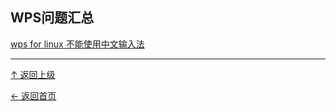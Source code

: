 
## WPS问题汇总
[wps for linux 不能使用中文输入法](http://blog.csdn.net/sanshuei/article/details/47813473)

----
[↑ 返回上级](https://github.com/asin929/linux-software/blob/master/Office-Application/Office-Application.md)

[← 返回首页](https://github.com/asin929/linux-software)
